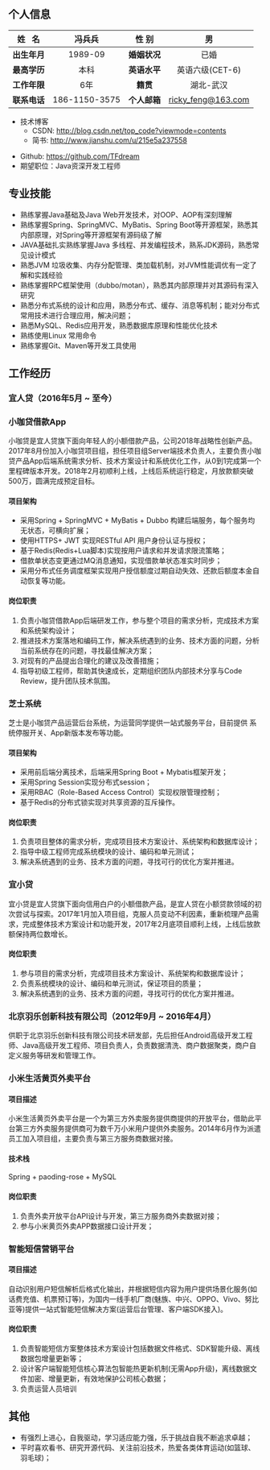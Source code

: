 ## 个人信息
|姓   名 | 冯兵兵 | 性  别 | 男 |
| :----: | :----: | :----: | :----: |
| **出生年月** | 1989-09 | **婚姻状况** | 已婚 |
| **最高学历** | 本科 | **英语水平** | 英语六级(CET-6) |
| **工作年限** | 6年 | **籍贯** | 湖北-武汉 |
| **联系电话** | 186-1150-3575 | **个人邮箱** | ricky_feng@163.com |

- 技术博客
  - CSDN: http://blog.csdn.net/top_code?viewmode=contents
  - 简书: http://www.jianshu.com/u/215e5a237558
* Github: https://github.com/TFdream
* 期望职位：Java资深开发工程师

## 专业技能
* 熟练掌握Java基础及Java Web开发技术，对OOP、AOP有深刻理解
* 熟练掌握Spring、SpringMVC、MyBatis、Spring Boot等开源框架，熟悉其内部原理，对Spring等开源框架有源码级了解
* JAVA基础扎实熟练掌握Java 多线程、并发编程技术，熟系JDK源码，熟悉常见设计模式
* 熟悉JVM 垃圾收集、内存分配管理、类加载机制，对JVM性能调优有一定了解和实践经验
* 熟练掌握RPC框架使用（dubbo/motan），熟悉其内部原理并对其源码有深入研究
* 熟悉分布式系统的设计和应用，熟悉分布式、缓存、消息等机制；能对分布式常用技术进行合理应用，解决问题；
* 熟悉MySQL、Redis应用开发，熟悉数据库原理和性能优化技术
* 熟练使用Linux 常用命令
* 熟练掌握Git、Maven等开发工具使用

## 工作经历
### 宜人贷（2016年5月 ~ 至今）

### 小咖贷借款App
小咖贷是宜人贷旗下面向年轻人的小额借款产品，公司2018年战略性创新产品。2017年8月份加入小咖贷项目组，担任项目组Server端技术负责人，主要负责小咖贷产品App后端系统需求分析、技术方案设计和系统优化工作，从0到1完成第一个里程碑版本开发。2018年2月初顺利上线，上线后系统运行稳定，月放款额突破500万，圆满完成预定目标。
#### 项目架构
* 采用Spring + SpringMVC + MyBatis + Dubbo 构建后端服务，每个服务均无状态，可横向扩展；
* 使用HTTPS+ JWT 实现RESTful API 用户身份认证与授权；
* 基于Redis(Redis+Lua脚本)实现按用户请求和并发请求限流策略；
* 借款单状态变更通过MQ消息通知，实现借款单状态准实时同步；
* 采用分布式任务调度框架实现用户授信额度过期自动失效、还款后额度本金自动恢复等功能。

#### 岗位职责
1. 负责小咖贷借款App后端研发工作，参与整个项目的需求分析，完成技术方案和系统架构设计；
2. 推进技术方案落地和编码工作，解决系统遇到的业务、技术方面的问题，分析当前系统存在的问题，寻找最佳解决方案；
3. 对现有的产品提出合理化的建议及改善措施；
4. 指导初级工程师，帮助其快速成长，定期组织团队内部技术分享与Code Review，提升团队技术氛围。

### 芝士系统
芝士是小咖贷产品运营后台系统，为运营同学提供一站式服务平台，目前提供 系统停服开关、App新版本发布等功能。

#### 项目架构
* 采用前后端分离技术，后端采用Spring Boot + Mybatis框架开发；
* 采用Spring Session实现分布式session；
* 采用RBAC（Role-Based Access Control）实现权限管理控制；
* 基于Redis的分布式锁实现对共享资源的互斥操作。

#### 岗位职责
1. 负责项目整体的需求分析，完成项目技术方案设计、系统架构和数据库设计；
2. 指导中级工程师完成系统模块的设计、编码和单元测试；
3. 解决系统遇到的业务、技术方面的问题，寻找可行的优化方案并推进。

### 宜小贷
宜小贷是宜人贷旗下面向信用白户的小额借款产品，是宜人贷在小额贷款领域的初次尝试与探索。2017年1月加入项目组，克服人员变动不利因素，重新梳理产品需求，完成整体技术方案设计和功能开发，2017年2月底项目顺利上线，上线后放款额保持两位数增长。
#### 岗位职责
1. 参与项目的需求分析，完成项目技术方案设计、系统架构和数据库设计；
2. 负责系统模块的设计、编码和单元测试，保证项目的质量；
3. 解决系统遇到的业务、技术方面的问题，寻找可行的优化方案并推进。

### 北京羽乐创新科技有限公司（2012年9月 ~ 2016年4月）
供职于北京羽乐创新科技有限公司技术研发部，先后担任Android高级开发工程师、Java高级开发工程师、项目负责人，负责数据清洗、商户数据聚类，商户自定义服务等研发和管理工作。

### 小米生活黄页外卖平台
#### 项目描述
小米生活黄页外卖平台是一个为第三方外卖服务提供商提供的开放平台，借助此平台第三方外卖服务提供商可为数千万小米用户提供外卖服务。2014年6月作为派遣员工加入项目组，主要负责与第三方服务商数据对接。

#### 技术栈
Spring + paoding-rose + MySQL

#### 岗位职责
1. 负责外卖开放平台API设计与开发，第三方服务商外卖数据对接；
2. 参与小米黄页外卖APP数据接口设计开发；

### 智能短信营销平台
#### 项目描述
自动识别用户短信解析后格式化输出，并根据短信内容为用户提供场景化服务(如话费充值、机票预订等)，为国内一线手机厂商(魅族、中兴、OPPO、Vivo、努比亚等)提供一站式智能短信解决方案(运营后台管理、客户端SDK接入)。

#### 岗位职责
1. 负责智能短信方案整体技术方案设计包括数据文件格式、SDK智能升级、离线数据包增量更新等；
2. 设计客户端智能短信核心算法包智能热更新机制(无需App升级)，离线数据文件加密、增量更新，有效地保护公司核心数据；
3. 负责运营人员培训

## 其他
* 有强烈上进心，自我驱动，学习适应能力强，乐于挑战自我不断追求卓越；
* 平时喜欢看书、研究开源代码、关注前沿技术，热爱各类体育运动(如篮球、羽毛球)；
